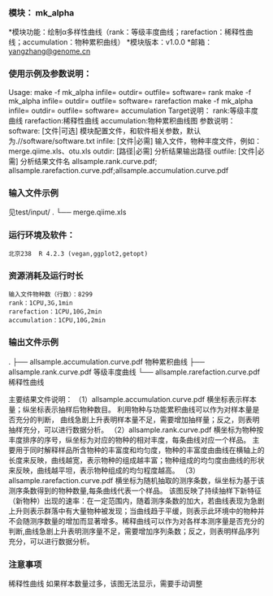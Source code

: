### 模块： mk_alpha

*模块功能：绘制α多样性曲线（rank：等级丰度曲线；rarefaction：稀释性曲线；accumulation：物种累积曲线）
*模块版本：v1.0.0
*邮箱： yangzhang@genome.cn

### 使用示例及参数说明：

Usage:
	 make -f mk_alpha infile= outdir= outfile= software= rank
	 make -f mk_alpha infile= outdir= outfile= software= rarefaction
	 make -f mk_alpha infile= outdir= outfile= software= accumulation
Target说明：
	rank:等级丰度曲线
	rarefaction:稀释性曲线
	accumulation:物种累积曲线图
参数说明：
	 software: [文件|可选]  模块配置文件，和软件相关参数，默认为.//software/software.txt 
	 infile: [文件|必需]  输入文件，物种丰度文件，例如：merge.qiime.xls、otu.xls
	 outdir: [路径|必需]  分析结果输出路径 
	 outfile: [文件|必需]  分析结果文件名 allsample.rank.curve.pdf; allsample.rarefaction.curve.pdf;allsample.accumulation.curve.pdf

### 输入文件示例
见test/input/
.
└── merge.qiime.xls         

### 运行环境及软件：
	北京238  R 4.2.3 (vegan,ggplot2,getopt)


### 资源消耗及运行时长
	输入文件物种数（行数）：8299
	rank：1CPU,3G,1min
	rarefaction：1CPU,10G,2min
	accumulation：1CPU,10G,2min

### 输出文件示例
.
├── allsample.accumulation.curve.pdf         物种累积曲线
├── allsample.rank.curve.pdf                 等级丰度曲线
└── allsample.rarefaction.curve.pdf          稀释性曲线

主要结果文件说明：
（1）allsample.accumulation.curve.pdf 
横坐标表示样本量；纵坐标表示抽样后物种数目。
利用物种与功能累积曲线可以作为对样本量是否充分的判断， 曲线急剧上升表明样本量不足，需要增加抽样量；反之，则表明抽样充分，可以进行数据分析。
（2）allsample.rank.curve.pdf 
横坐标为物种按丰度排序的序号，纵坐标为对应的物种的相对丰度，每条曲线对应一个样品。
主要用于同时解释样品所含物种的丰富度和均匀度，物种的丰富度由曲线在横轴上的长度来反映，曲线越宽，表示物种的组成越丰富；物种组成的均匀度由曲线的形状来反映，曲线越平坦，表示物种组成的均匀程度越高。
（3）allsample.rarefaction.curve.pdf
横坐标为随机抽取的测序条数，纵坐标为基于该测序条数得到的物种数量,每条曲线代表一个样品。
该图反映了持续抽样下新特征（新物种）出现的速率：在一定范围内，随着测序条数的加大，若曲线表现为急剧上升则表示群落中有大量物种被发现；当曲线趋于平缓，则表示此环境中的物种并不会随测序数量的增加而显著增多。稀释曲线可以作为对各样本测序量是否充分的判断,曲线急剧上升表明测序量不足，需要增加序列条数；反之，则表明样品序列充分，可以进行数据分析。
### 注意事项
稀释性曲线 如果样本数量过多，该图无法显示，需要手动调整
